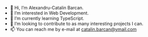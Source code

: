 - 👋 Hi, I’m Alexandru-Catalin Barcan.
- 👀 I’m interested in Web Development.
- 🌱 I’m currently learning TypeScript.
- 💞️ I’m looking to contribute to as many interesting projects I can.
- 📫 You can reach me by e-mail at catalin.barcan@ymail.com

<!---
cbarcan/cbarcan is a ✨ special ✨ repository because its `README.md` (this file) appears on your GitHub profile.
You can click the Preview link to take a look at your changes.
--->
